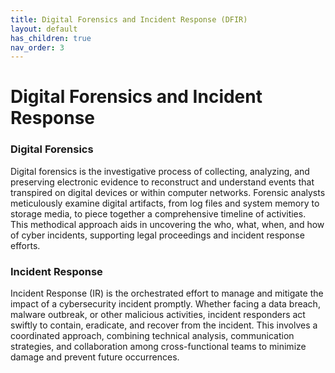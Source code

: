 ```yaml
---
title: Digital Forensics and Incident Response (DFIR)
layout: default
has_children: true
nav_order: 3
---
```


# Digital Forensics and Incident Response

### Digital Forensics

Digital forensics is the investigative process of collecting, analyzing, and preserving electronic evidence to reconstruct and understand events that transpired on digital devices or within computer networks. Forensic analysts meticulously examine digital artifacts, from log files and system memory to storage media, to piece together a comprehensive timeline of activities. This methodical approach aids in uncovering the who, what, when, and how of cyber incidents, supporting legal proceedings and incident response efforts.

### Incident Response

Incident Response (IR) is the orchestrated effort to manage and mitigate the impact of a cybersecurity incident promptly. Whether facing a data breach, malware outbreak, or other malicious activities, incident responders act swiftly to contain, eradicate, and recover from the incident. This involves a coordinated approach, combining technical analysis, communication strategies, and collaboration among cross-functional teams to minimize damage and prevent future occurrences.




